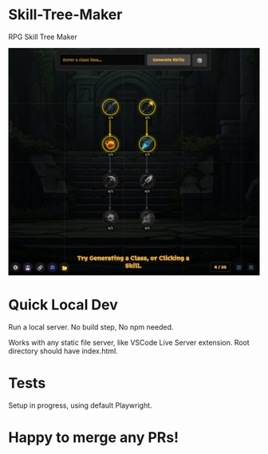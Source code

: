# Skill-Tree-Maker
RPG Skill Tree Maker

![Skill Tree Maker](img/background/Skill%20Tree%20Maker%20Image.png)

# Quick Local Dev
Run a local server. No build step, No npm needed.

Works with any static file server, like VSCode Live Server extension.
Root directory should have index.html.

# Tests
Setup in progress, using default Playwright.

# Happy to merge any PRs!
